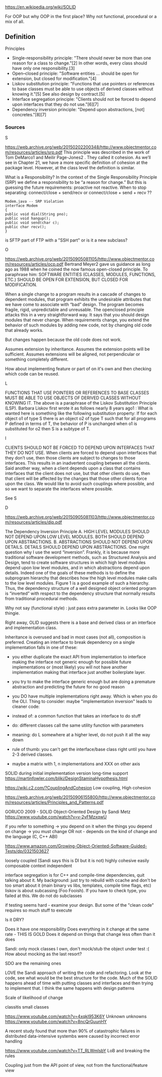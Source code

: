 https://en.wikipedia.org/wiki/SOLID

For OOP but why OOP in the first place? Why not functional, procedural or a mix of all.

## Definition

Principles
- Single-responsibility principle: "There should never be more than one reason for a class to change."[2] In other words, every class should have only one responsibility.[3]
- Open–closed principle: "Software entities ... should be open for extension, but closed for modification."[4]
- Liskov substitution principle: "Functions that use pointers or references to base classes must be able to use objects of derived classes without knowing it."[5] See also design by contract.[5]
- Interface segregation principle: "Clients should not be forced to depend upon interfaces that they do not use."[6][7]
- Dependency inversion principle: "Depend upon abstractions, [not] concretes."[8][7]

### Sources

S

https://web.archive.org/web/20150202200348/http://www.objectmentor.com/resources/articles/srp.pdf
This principle was described in the work of Tom DeMarco1 and Meilir Page-Jones2
. They
called it cohesion. As we’ll see in Chapter 21, we have a more specific definition of cohesion at the package level. However, at the class level the definition is similar.

What is a Responsibility?
In the context of the Single Responsibility Principle (SRP) we define a responsibility to be
“a reason for change.”   But this is guessing the future requirements: proactive not reactive.
When to stop separating: connect/close + send/recv or connect/close + send + recv ??


```
Modem.java -- SRP Violation
interface Modem
{
public void dial(String pno);
public void hangup();
public void send(char c);
public char recv();
}
```

is SFTP part of FTP with a "SSH part" or is it a new subclass?

O

https://web.archive.org/web/20150905081105/http://www.objectmentor.com/resources/articles/ocp.pdf
Bertrand Meyer2
 gave us guidance as long ago as 1988 when he
coined the now famous open-closed principle. To paraphrase him:
SOFTWARE ENTITIES (CLASSES, MODULES, FUNCTIONS, ETC.)
SHOULD BE OPEN FOR EXTENSION, BUT CLOSED FOR
MODIFICATION. 

When a single change to a program results in a cascade of changes to dependent modules,
that program exhibits the undesirable attributes that we have come to associate with “bad”
design. The program becomes fragile, rigid, unpredictable and unreusable. The openclosed principle attacks this in a very straightforward way. It says that you should design
modules that never change. When requirements change, you extend the behavior of such
modules by adding new code, not by changing old code that already works.

But changes happen because the old code does not work.

Assumes extension by inheritance. Assumes the extension points will be sufficient. Assumes extensions will be aligned, not perpendicular or something completely different.

How about implementing feature or part of on it's own and then checking which code can be reused.

L

FUNCTIONS THAT USE POINTERS OR REFERENCES TO BASE
CLASSES MUST BE ABLE TO USE OBJECTS OF DERIVED CLASSES
WITHOUT KNOWING IT.
The above is a paraphrase of the Liskov Substitution Principle (LSP). Barbara Liskov first
wrote it as follows nearly 8 years ago1
:
What is wanted here is something like the following substitution property: If
for each object o1 of type S there is an object o2 of type T such that for all
programs P defined in terms of T, the behavior of P is unchanged when o1 is
substituted for o2 then S is a subtype of T.

I

CLIENTS SHOULD NOT BE FORCED TO DEPEND UPON INTERFACES
THAT THEY DO NOT USE.
When clients are forced to depend upon interfaces that they don’t use, then those clients
are subject to changes to those interfaces. This results in an inadvertent coupling between
all the clients. Said another way, when a client depends upon a class that contains interfaces that the client does not use, but that other clients do use, then that client will be
affected by the changes that those other clients force upon the class. We would like to
avoid such couplings where possible, and so we want to separate the interfaces where possible.

See S


D

https://web.archive.org/web/20150905081103/http://www.objectmentor.com/resources/articles/dip.pdf


The Dependency Inversion Principle
A. HIGH LEVEL MODULES SHOULD NOT DEPEND UPON LOW LEVEL MODULES. BOTH SHOULD DEPEND UPON ABSTRACTIONS.
B. ABSTRACTIONS SHOULD NOT DEPEND UPON DETAILS. DETAILS SHOULD DEPEND UPON ABSTRACTIONS.
One might question why I use the word “inversion”. Frankly, it is because more traditional
software development methods, such as Structured Analysis and Design, tend to create
software structures in which high level modules depend upon low level modules, and in
which abstractions depend upon details. Indeed one of the goals of these methods is to
define the subprogram hierarchy that describes how the high level modules make calls to
the low level modules. Figure 1 is a good example of such a hierarchy. Thus, the dependency structure of a well designed object oriented program is “inverted” with respect to
the dependency structure that normally results from traditional procedural methods.


Why not say (functional style) : just pass extra parameter in. Looks like OOP thingie.


Right away, OLID suggests there is a base and derived class or an interface and implementation class. 

Inheritance is overused and bad in most cases (not all), composition is preferred. Creating an interface to break dependency on a single implementation falls in one of these:
- you either duplicate the exact API from implementation to interface making the interface not generic enough for possible future implementations or (most likely) you will not have another implementation making that interface just another boilerplate layer.
- you try to make the interface generic enough but are doing a premature abstraction and predicting the future for no good reason
- you DO have multiple implementations right away. Which is when you do the OLI. Thing to consider: maybe "implementation inversion" leads to cleaner code:
- instead of: a common function that takes an interface to do stuff
- do: different classes call the same utility function with parameters
- meaning: do L somewhere at a higher level, do not push it all the way down

- rule of thumb: you can't get the interface/base class right until you have 2-3 derived classes.
- maybe a matrix with 1, n implementations and XXX on other axis



 SOLID during initial implementation version long-time support
 https://martinfowler.com/bliki/DesignStaminaHypothesis.html

https://wiki.c2.com/?CouplingAndCohesion Low coupling, High cohesion

https://web.archive.org/web/20150906155800/http://www.objectmentor.com/resources/articles/Principles_and_Patterns.pdf

GORUCO 2009 - SOLID Object-Oriented Design by Sandi Metz
https://www.youtube.com/watch?v=v-2yFMzxqwU


if you refer to something -> you depend on it
when the things you depend on change -> you must change OR not - depends on the kind of change and the language (C, C++ ABI)

https://www.amazon.com/Growing-Object-Oriented-Software-Guided-Tests/dp/0321503627

loosely coupled (Sandi says this is DI but it is not)
highly cohesive
easily composable
context independent

interface segregation is for C++ and compile-time dependencies, quit talking about it. My background: just try to rebuild with ccache and don't be too smart about it (main binary vs libs, templates, compile time flags, etc)
liskov is about subcassing (Foo Fooish). If you have to check type, you failed at this. We do not do subclasses

if testing seems hard - examine your design. But some of the "clean code" requires so much stuff to execute

Is it DRY?

Does it have one responsibility
Does everything in it change at the same rate - THIS IS GOLD
Does it depend on things that change less often than it does


Sandi: only mock classes I own, don't mock/stub the object under test :( How about mocking as the last resort?


SDO are the remaining ones


LOVE the Sandi approach of writing the code and refactoring. Look at the code, see what would be the best structure for the code. Much of the SOLID happens ahead of time with putting classes and interfaces and then trying to implement that. I think the same happens with design patterns

Scale of likelihood of change

classitis small classes



https://www.youtube.com/watch?v=4xqkI953K6Y Unknown unknowns
https://www.youtube.com/watch?v=8ncQrGuunHY

A recent study found that more than 90% of catastrophic failures in distributed data-intensive systembs were caused by incorrect error handling


https://www.youtube.com/watch?v=TT_RLWmIsbY LoB and breaking the rules


Coupling just from the API point of view, not from the functional/feature view
